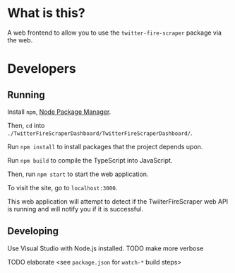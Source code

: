 # What is this?

A web frontend to allow you to use the `twitter-fire-scraper` package via the
web.

# Developers

## Running

Install `npm`, [Node Package Manager](https://www.npmjs.com/get-npm).

Then, `cd` into `./TwitterFireScraperDashboard/TwitterFireScraperDashboard/`.

Run `npm install` to install packages that the project depends upon.

Run `npm build` to compile the TypeScript into JavaScript.

Then, run `npm start` to start the web application.

To visit the site, go to `localhost:3000`.

This web application will attempt to detect if the TwiiterFireScraper web API is running and will notify you if it is successful.

## Developing

Use Visual Studio with Node.js installed. TODO make more verbose

TODO elaborate <see `package.json` for `watch-*` build steps>